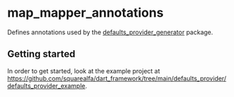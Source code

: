 # map_mapper_annotations

Defines annotations used by the [defaults_provider_generator](https://pub.dev/packages/defaults_provider_generator) package.

## Getting started

In order to get started, look at the example project at https://github.com/squarealfa/dart_framework/tree/main/defaults_provider/defaults_provider_example.